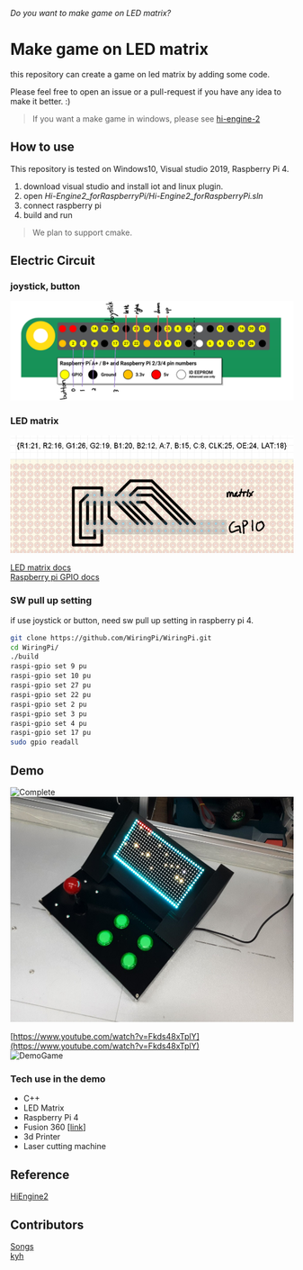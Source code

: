 *Do you want to make game on LED matrix?*
# Make game on LED matrix
this repository can create a game on led matrix by adding some code.

Please feel free to open an issue or a pull-request if you have any idea to make it better. :)

> If you want a make game in windows, please see [hi-engine-2](https://github.com/BudlePlay/Hi-Engine2)  


## How to use
This repository is tested on Windows10, Visual studio 2019, Raspberry Pi 4.  

1. download visual studio and install iot and linux plugin.  
2. open *Hi-Engine2_forRaspberryPi/Hi-Engine2_forRaspberryPi.sln*
3. connect raspberry pi 
4. build and run

> We plan to support cmake.


## Electric Circuit
### joystick, button
![gpio input](imgs/gpio-input.png)
### LED matrix 
![gpio matrix](imgs/gpio-matrix.png)

[LED matrix docs](https://learn.adafruit.com/32x16-32x32-rgb-led-matrix)  
[Raspberry pi GPIO docs](https://www.raspberrypi.org/documentation/usage/gpio/)  


### SW pull up setting
if use joystick or button, need sw pull up setting in raspberry pi 4.  
```sh
git clone https://github.com/WiringPi/WiringPi.git
cd WiringPi/
./build
raspi-gpio set 9 pu
raspi-gpio set 10 pu
raspi-gpio set 27 pu
raspi-gpio set 22 pu
raspi-gpio set 2 pu
raspi-gpio set 3 pu
raspi-gpio set 4 pu
raspi-gpio set 17 pu 
sudo gpio readall
```

## Demo
![Complete](imgs/Complete.gif)  
<img src="imgs/Complete.jpg" height="400">  

[https://www.youtube.com/watch?v=Fkds48xTplY](https://www.youtube.com/watch?v=Fkds48xTplY)  
![DemoGame](imgs/DemoGame.gif)  


### Tech use in the demo
- C++
- LED Matrix 
- Raspberry Pi 4
- Fusion 360 [[link](hardware/)]
- 3d Printer
- Laser cutting machine



## Reference
[HiEngine2](https://github.com/BudlePlay/Hi-Engine2)

## Contributors
[Songs](https://github.com/SHSongs)  
[kyh](https://github.com/1q2f3d)